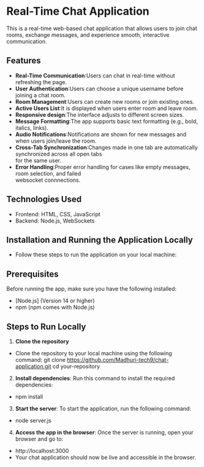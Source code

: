# Real-Time Chat Application

This is a real-time web-based chat application that allows users to join chat rooms, exchange messages, and experience smooth, interactive communication.

## Features

- **Real-Time Communication**:Users can chat in real-time without refreshing the page.
- **User Authentication**:Users can choose a unique username before joining a chat room.
- **Room Management**:Users can create new rooms or join existing ones.
- **Active Users List**:It is displayed when users enter room and leave room.
- **Responsive design**:The interface adjusts to different screen sizes.
- **Message Formatting**:The app supports basic text formatting (e.g., bold, italics, links). 
- **Audio Notifications**:Notifications are shown for new messages and when users join/leave the room. 
- **Cross-Tab Synchronization**:Changes made in one tab are automatically synchronized across all open tabs   
    for the same user.
- **Error Handling**:Proper error handling for cases like empty messages, room selection, and failed      
   websocket connnections. 
## Technologies Used

- Frontend:
  HTML, CSS, JavaScript
- Backend:
  Node.js, WebSockets 

## Installation and Running the Application Locally

- Follow these steps to run the application on your local machine:

## Prerequisites
Before running the app, make sure you have the following installed:

- [Node.js] (Version 14 or higher)
-  npm (npm comes with Node.js)

## Steps to Run Locally

1. **Clone the repository** 
  - Clone the repository to your local machine using the following command:
    git clone https://github.com/Madhuri-tech9/chat-application.git
    cd your-repository
2. **Install dependencies**: Run this command to install the required dependencies:
  - npm install
3. **Start the server**: To start the application, run the following command:
  - node server.js
4. **Access the app in the browser**: Once the server is running, open your browser and go to:
  - http://localhost:3000
  - Your chat application should now be live and accessible in the browser.



